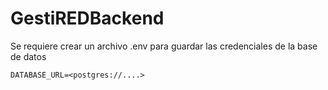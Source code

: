 # GestiREDBackend

Se requiere crear un archivo .env para guardar las credenciales de la base de datos

`DATABASE_URL=<postgres://....>`